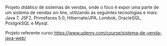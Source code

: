 Projeto didático de sistemas de vendas, onde o foco é expor uma parte de um sistema de vendas on-line, utilizando as seguintes tecnológias e mais: Java 7, JSF2, Primefaces 5.0, Hibernate/JPA, Lombok, OracleSQL, PostgreSQL e Mysql.  

Projeto referente curso https://www.udemy.com/course/sistema-de-venda-java-web/
